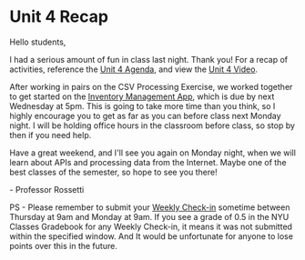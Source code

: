 # Unit 4 Recap

Hello students,

I had a serious amount of fun in class last night. Thank you! For a recap of activities, reference the [Unit 4 Agenda](https://github.com/prof-rossetti/nyu-info-2335-201805/blob/master/units/unit-4/agenda.md), and view the [Unit 4 Video](http://nyustern.mediasite.com/Mediasite/Play/bc5ed471bd604fb6af9aa03d53b8925f1d).

After working in pairs on the CSV Processing Exercise, we worked together to get started on the [Inventory Management App](https://github.com/prof-rossetti/nyu-info-2335-201805/blob/master/projects/inventory-app/project.md), which is due by next Wednesday at 5pm. This is going to take more time than you think, so I highly encourage you to get as far as you can before class next Monday night. I will be holding office hours in the classroom before class, so stop by then if you need help.

Have a great weekend, and I'll see you again on Monday night, when we will learn about APIs and processing data from the Internet. Maybe one of the best classes of the semester, so hope to see you there!

\- Professor Rossetti

PS - Please remember to submit your [Weekly Check-in](https://goo.gl/forms/6MiFYOcwBdDulp763) sometime between Thursday at 9am and Monday at 9am. If you see a grade of 0.5 in the NYU Classes Gradebook for any Weekly Check-in, it means it was not submitted within the specified window. And It would be unfortunate for anyone to lose points over this in the future.
